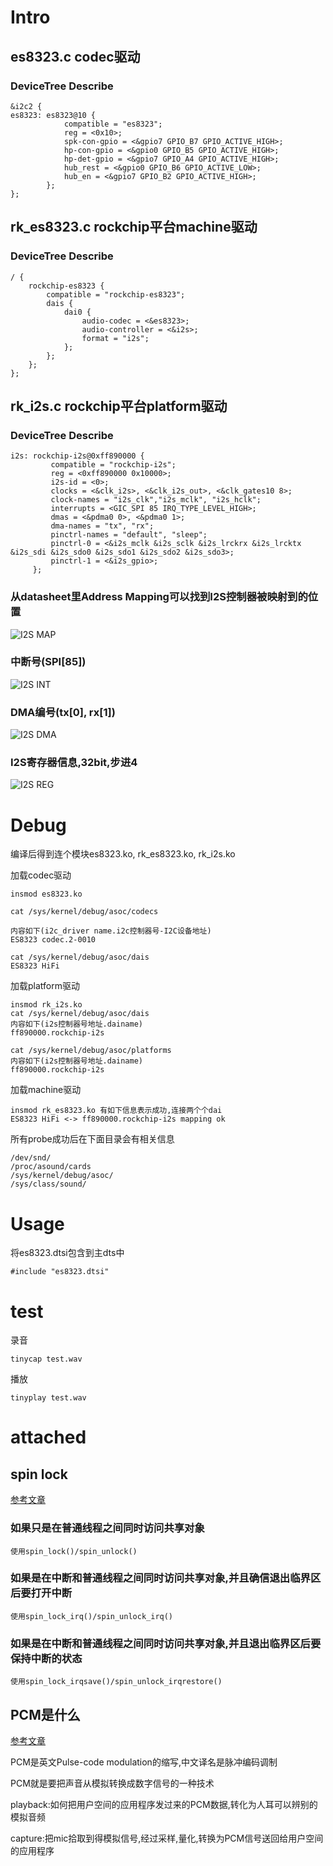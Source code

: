 # Intro

## es8323.c codec驱动

### DeviceTree Describe

	&i2c2 {
	es8323: es8323@10 {
				compatible = "es8323";
				reg = <0x10>;
				spk-con-gpio = <&gpio7 GPIO_B7 GPIO_ACTIVE_HIGH>;
				hp-con-gpio = <&gpio0 GPIO_B5 GPIO_ACTIVE_HIGH>;
				hp-det-gpio = <&gpio7 GPIO_A4 GPIO_ACTIVE_HIGH>;
				hub_rest = <&gpio0 GPIO_B6 GPIO_ACTIVE_LOW>;
				hub_en = <&gpio7 GPIO_B2 GPIO_ACTIVE_HIGH>;
			};
	};

## rk_es8323.c rockchip平台machine驱动

### DeviceTree Describe

	/ {
		rockchip-es8323 {
			compatible = "rockchip-es8323";
			dais {
				dai0 {
					audio-codec = <&es8323>;
					audio-controller = <&i2s>;
					format = "i2s";
				};
			};
		};
	};

## rk_i2s.c rockchip平台platform驱动

### DeviceTree Describe

	i2s: rockchip-i2s@0xff890000 {
			 compatible = "rockchip-i2s";
			 reg = <0xff890000 0x10000>;
			 i2s-id = <0>;
			 clocks = <&clk_i2s>, <&clk_i2s_out>, <&clk_gates10 8>;
			 clock-names = "i2s_clk","i2s_mclk", "i2s_hclk";
			 interrupts = <GIC_SPI 85 IRQ_TYPE_LEVEL_HIGH>;
			 dmas = <&pdma0 0>, <&pdma0 1>;
			 dma-names = "tx", "rx";
			 pinctrl-names = "default", "sleep";
			 pinctrl-0 = <&i2s_mclk &i2s_sclk &i2s_lrckrx &i2s_lrcktx &i2s_sdi &i2s_sdo0 &i2s_sdo1 &i2s_sdo2 &i2s_sdo3>;
			 pinctrl-1 = <&i2s_gpio>;
		 };


### 从datasheet里Address Mapping可以找到I2S控制器被映射到的位置

![I2S MAP](./I2S_MAP.png)

### 中断号(SPI[85])

![I2S INT](./I2S_INT.png)

### DMA编号(tx[0], rx[1])

![I2S DMA](./I2S_DMA.png)

### I2S寄存器信息,32bit,步进4

![I2S REG](./I2S_REG.png)

# Debug

编译后得到连个模块es8323.ko, rk_es8323.ko, rk_i2s.ko

加载codec驱动

	insmod es8323.ko

	cat /sys/kernel/debug/asoc/codecs

	内容如下(i2c_driver name.i2c控制器号-I2C设备地址)
	ES8323 codec.2-0010

	cat /sys/kernel/debug/asoc/dais
	ES8323 HiFi

加载platform驱动

	insmod rk_i2s.ko
	cat /sys/kernel/debug/asoc/dais
	内容如下(i2s控制器号地址.dainame)
	ff890000.rockchip-i2s

	cat /sys/kernel/debug/asoc/platforms
	内容如下(i2s控制器号地址.dainame)
	ff890000.rockchip-i2s

加载machine驱动

	insmod rk_es8323.ko 有如下信息表示成功,连接两个个dai
	ES8323 HiFi <-> ff890000.rockchip-i2s mapping ok

所有probe成功后在下面目录会有相关信息

	/dev/snd/
	/proc/asound/cards
	/sys/kernel/debug/asoc/
	/sys/class/sound/

# Usage

将es8323.dtsi包含到主dts中

	#include "es8323.dtsi"

# test

录音

	tinycap test.wav

播放

	tinyplay test.wav

# attached

## spin lock

[参考文章](http://blog.csdn.net/droidphone/article/details/7395983)

### 如果只是在普通线程之间同时访问共享对象

	使用spin_lock()/spin_unlock()

### 如果是在中断和普通线程之间同时访问共享对象,并且确信退出临界区后要打开中断

	使用spin_lock_irq()/spin_unlock_irq()

### 如果是在中断和普通线程之间同时访问共享对象,并且退出临界区后要保持中断的状态

	使用spin_lock_irqsave()/spin_unlock_irqrestore()

## PCM是什么

[参考文章](http://blog.csdn.net/droidphone/article/details/6308006)

PCM是英文Pulse-code modulation的缩写,中文译名是脉冲编码调制

PCM就是要把声音从模拟转换成数字信号的一种技术

playback:如何把用户空间的应用程序发过来的PCM数据,转化为人耳可以辨别的模拟音频

capture:把mic拾取到得模拟信号,经过采样,量化,转换为PCM信号送回给用户空间的应用程序
